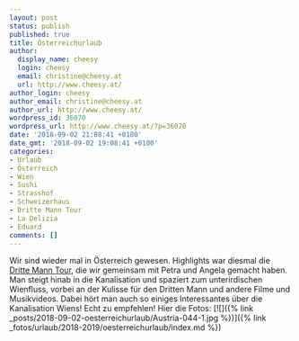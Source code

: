 ```yaml
---
layout: post
status: publish
published: true
title: Österreichurlaub
author:
  display_name: cheesy
  login: cheesy
  email: christine@cheesy.at
  url: http://www.cheesy.at/
author_login: cheesy
author_email: christine@cheesy.at
author_url: http://www.cheesy.at/
wordpress_id: 36070
wordpress_url: http://www.cheesy.at/?p=36070
date: '2018-09-02 21:08:41 +0100'
date_gmt: '2018-09-02 19:08:41 +0100'
categories:
- Urlaub
- Österreich
- Wien
- Sushi
- Strasshof
- Schweizerhaus
- Dritte Mann Tour
- La Delizia
- Eduard
comments: []
---
```

Wir sind wieder mal in Österreich gewesen.
Highlights war diesmal die [Dritte Mann Tour](https://www.drittemanntour.at/), die wir gemeinsam mit Petra und Angela gemacht haben. Man steigt hinab in die Kanalisation und spaziert zum unterirdischen Wienfluss, vorbei an der Kulisse für den Dritten Mann und andere Filme und Musikvideos. Dabei hört man auch so einiges Interessantes über die Kanalisation Wiens! Echt zu empfehlen!
Hier die Fotos:
[![]({% link _posts/2018-09-02-oesterreichurlaub/Austria-044-1.jpg %})]({% link _fotos/urlaub/2018-2019/oesterreichurlaub/index.md %})
